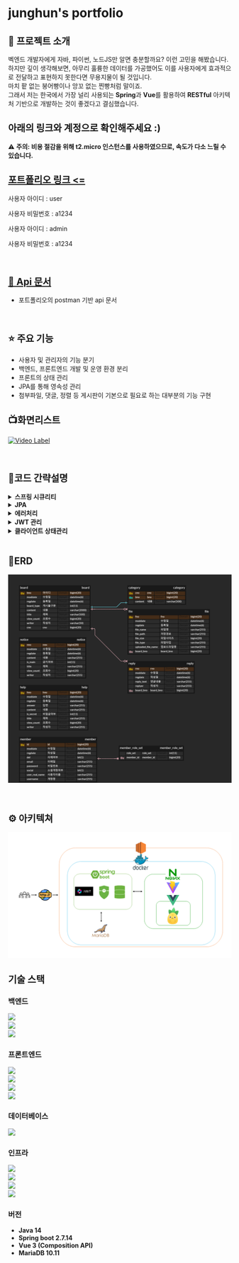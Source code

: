 #  junghun's portfolio

## 🤔 프로젝트 소개

벡엔드 개발자에게 자바, 파이썬, 노드JS만 알면 충분할까요? 이런 고민을 해봤습니다. </br>
하지만 깊이 생각해보면, 아무리 훌륭한 데이터를 가공했어도 이를 사용자에게 효과적으로 전달하고 표현하지 못한다면 무용지물이 될 것입니다. </br>
마치 팥 없는 붕어빵이나 앙꼬 없는 찐빵처럼 말이죠. </br>
그래서 저는 한국에서 가장 널리 사용되는 <b>Spring</b>과 <b>Vue</b>를 활용하여 <b>RESTful</b> 아키텍처 기반으로 개발하는 것이 좋겠다고 결심했습니다. </br>

## 아래의 링크와 계정으로 확인해주세요 :)

⚠️ <b>주의: 비용 절감을 위해 t2.micro 인스턴스를 사용하였으므로, 속도가 다소 느릴 수 있습니다. </b>
## <a href="http://13.210.146.57:1542" target="_blank"> 포트폴리오 링크 <= </a>

사용자 아이디 : user

사용자 비밀번호 : a1234 

사용자 아이디 : admin

사용자 비밀번호 : a1234


</br>

## <a href="https://documenter.getpostman.com/view/22369547/2sA3BoZWgk" target="_blank"> 📖 Api 문서</a>
- 포트폴리오의 postman 기반 api 문서

</br>


## ⭐ 주요 기능
- 사용자 및 관리자의 기능 분기
- 백엔드, 프론트엔드 개발 및 운영 환경 분리
- 프론트의 상태 관리
- JPA를 통해 영속성 관리
- 첨부파일, 댓글, 정렬 등 게시판이 기본으로 필요로 하는 대부분의 기능 구현


## 📺화면리스트


[![Video Label](http://img.youtube.com/vi/RQMLf9AyCbY/0.jpg)](https://youtu.be/RQMLf9AyCbY)


</br>

## 📌코드 간략설명


<details>
<summary><b>스프링 시큐리티</b></summary>
<div markdown="1">

```java
/**
 * 1. 로그인은 CustomSecurityConfig의 APILoginFilter로부터 시작되며 "/login"으로 시작됩니다.
 * 2. tokenCheckFilter를 통해 요청의 header의 accessToken을 확인합니다.
 * 3. 1) accessToken의 유효기간이 만료된 경우 클라이언트에선 /api/refreshToken 요청합니다
      2) refreshToken이 유효할 경우 accessToken을 재발급하며 기타 정책에 의해 refreshToken를 관리합니다. 
 */
class CustomSecurityConfig{
    ...
	APILoginFilter apiLoginFilter = new APILoginFilter("/login");
		apiLoginFilter.setAuthenticationManager(authenticationManager);
		http.addFilterBefore(apiLoginFilter, UsernamePasswordAuthenticationFilter.class);
		
	ApiLoginSuccessHandler apiLoginSuccessHandler = new ApiLoginSuccessHandler(jwtUtil);
		apiLoginFilter.setAuthenticationSuccessHandler(apiLoginSuccessHandler);
		
    http.addFilterBefore(tokenCheckFilter(jwtUtil, userDetailsService),
	UsernamePasswordAuthenticationFilter.class);
	
    http.addFilterBefore(new RefreshTokenFilter("/api/refreshToken", jwtUtil),
	TokenCheckFilter.class);
...
}

```

```java

/**
    Service에서 권한을 체크할 경우 contextHolder에 저장된 사용자의 권한을 체크할 수 있는 메서드
 */
public String getUserAuthority() {
		Authentication authentication = SecurityContextHolder.getContext().getAuthentication();
		if (authentication != null && authentication.getPrincipal() instanceof UserDetails) {
			UserDetails userDetails = (UserDetails) authentication.getPrincipal();
			Collection<? extends GrantedAuthority> authorities = userDetails.getAuthorities();

			for (GrantedAuthority authority : authorities) {
				if (authority.getAuthority().equals("ROLE_ADMIN")) {
					return "ROLE_ADMIN";
				}
			}
		}
		return "ROLE_USER";
	}
```
</div>
</details>
<details>
<summary><b>JPA</b></summary>
<div markdown="1">

<a href="https://github.com/junghunchoi/portfolio/blob/master/backend/src/main/java/com/backend/repository/board/search/BoardSearchImpl.java">BoardSearchImpl</a>

``` java

/**
Querydsl로 쿼리를 작성한 영역으로 클라이언트의 요청에 따라
where, order by 등을 분기하여 조회하고 
Pageable을 반환하여 페이징처리를 하였습니다.
*/
class BoardSearchImpl{
    ...
	public Page<BoardListDTO> searchBoardListWithReplyandFiles(String[] types, String keyword,
		String sort, String order, Pageable pageable) {
		
		...
		
		QBoard board = QBoard.board;
		QReply reply = QReply.reply;
		QFile file = QFile.file;
		QCategory category = QCategory.category;

		JPQLQuery<Board> query = from(board);
		query.leftJoin(board.category, category);
		query.leftJoin(reply).on(reply.board.eq(board));
		query.leftJoin(file).on(file.board.eq(board));

		query.groupBy(board);

		if ((types != null && types.length > 0) && keyword != null) {
			BooleanBuilder booleanBuilder = new BooleanBuilder();

			for (String type : types) {
				switch (type) {
					case "t" -> booleanBuilder.or(board.title.contains(keyword));
					case "c" -> booleanBuilder.or(board.content.contains(keyword));
					case "w" -> booleanBuilder.or(board.writer.contains(keyword));
				}
			}
			query.where(booleanBuilder);
		}
		//자유게시판만 조회
		query.where(board.boardType.eq(1));
		
		...
		return new PageImpl<>(...);
		
	}
        
        
        ...
}
```
</div>
</details>
<details>
<summary><b>에러처리</b></summary>
<div markdown="1">

<a href="https://github.com/junghunchoi/portfolio/blob/master/backend/src/main/java/com/backend/exception/CustomRestAdvice.java">CustomRestAdvice</a>

```java

/**
 dto 유효성검증에서 잘못될 경우 클라이언트엔 필드와 message를 응답하게되고
 서버에선 디테일한 로그를 확인할 수 있게 하였습니다.
 */

@RestControllerAdvice
public class CustomRestAdvice {

	@ExceptionHandler(MethodArgumentNotValidException.class)
	protected ResponseEntity<ErrorResponse> handleMethodArgumentNotValidException(
		MethodArgumentNotValidException e) {
		BindingResult bindingResult = e.getBindingResult();
		StringBuilder stringBuilder = new StringBuilder();
		for (FieldError fieldError : bindingResult.getFieldErrors()) {
			stringBuilder.append(fieldError.getField()).append(": ");
			stringBuilder.append(fieldError.getDefaultMessage());
			stringBuilder.append("\n ");
		}
		final ErrorResponse response = ErrorResponse.of(ErrorCode.NOT_VALID_ERROR,
			String.valueOf(stringBuilder));

		return ResponseEntity.badRequest().body(response);
	}
	
    ...
}

```
</div>
</details>
<details>
<summary><b>JWT 관리</b></summary>
<div markdown="1">

<h4>개요</h4>
1. AccessToken은 7일, RefreshToken은 30일의 유효기간을 가집니다.
2. HS256 단방향 암호화 알고리즘을 사용합니다.
3. MalformedJwtException, SignatureException, ExpiredJwtException 를 체크하여 실패시 에러메세지와 403을 반환합니다.
4. RefreshToken이 유효할 경우 AccessToken 만료시 재발급하며 3일 이내일 경우 RefreshToken도 재발급합니다.
 

   <a href="https://github.com/junghunchoi/portfolio/blob/master/backend/src/main/java/com/backend/security/filter/RefreshTokenFilter.java" target="_blank">RefreshTokenFilter</a>
   
```java

class RefreshTokenFilter{
    ...
    try {
		checkAccessToken(accessToken);
	} catch (RefreshTokenException refreshTokenException) {
		refreshTokenException.sendResponseError(response);
		return;
	}

	Map<String, Object> refreshClaims = null;

	try {
		refreshClaims = checkRefreshToken(refreshToken);
	} catch (RefreshTokenException refreshTokenException) {
		refreshTokenException.sendResponseError(response);
		return;
	}

	// Refresh Token의 유효시간이 얼마 남지 않은 경우
	Integer exp = (Integer) refreshClaims.get("exp");

	Date expTime = new Date(Instant.ofEpochMilli(exp).toEpochMilli() * 1000);
	Date current = new Date(System.currentTimeMillis());

	// 만료 시간과 현재 시간의 간격 계산
	long gapTime = (expTime.getTime() - current.getTime());
	String userName = (String) refreshClaims.get("userName");

	// 이 상태까지 오면 무조건 AccessToken은 새로 생성
	String accessTokenValue = jwtUtil.generateToken(Map.of("userName", userName), accessTokenExpiration);
	String refreshTokenValue = tokens.get("refreshToken");

	// 만일 3일 미만인 경우에는 Refresh Token도 다시 생성
		if (gapTime < (1000 * 60 * 3)) {
		log.info("new Refresh Token required...  ");
		refreshTokenValue = jwtUtil.generateToken(Map.of("userName", userName), refreshTokenExpiration);
	}
    ...	
}

```

</details>
<details>
<summary><b>클라이언트 상태관리</b></summary>
<div markdown="1">
<a href="https://github.com/junghunchoi/portfolio/blob/master/frontend/src/store/loginStore.js">상태관리</a>

```javascript
// Vue3 Composition 에서 vuex 대신 가볍고 Vue에서 공식 권장하는 pinia 라이브러리를 사용했습니다.
import {defineStore} from 'pinia';

...


/**
 * 서버에 정상적인 요청을 했을 경우 token을 클라이언트에 저장합니다.
 * 
 * @param inputUsername
 * @param inputPassword
 * @returns {Promise<void>}
 */
async function login(inputUsername, inputPassword) {
  try {
    const result = await axios.post(process.env.VITE_APP_API_LOGIN_URL, {
      username: inputUsername,
      password: inputPassword,
    });
    if (result.status === 200) {
      const [userInfo, tokenInfo] = result.data.split('}{');
      const {authorities, usernameRes} = JSON.parse(userInfo + '}');
      const {refreshToken, accessToken} = JSON.parse('{' + tokenInfo);
      authoritiesRef.value = authorities
      userName.value = usernameRes
      loginSuccess.value = true;
      userName.value = inputUsername;
      password.value = inputPassword;
      localStorage.setItem("accessToken", accessToken)
      localStorage.setItem("refreshToken", refreshToken)
    }
  } catch (err) {
    loginError.value = true;
    userName.value = inputUsername;
    password.value = inputPassword;
    throw new Error(err);
  }
}

...
// 필요에 따라 설정한 필드들로 로그인여부, 아이디, 비밀번호, 인가에 필요한 권한을 반환합니다.
return {
  loginSuccess,
  loginError,
  userName,
  authoritiesRef,
  login,
  logout,
  isLoggedIn: computed(() => loginSuccess.value),
  hasLoginErrored: computed(() => loginError.value),
  getUserName: computed(() => userName.value),
  getAuthorities: computed(() => {
    if (authoritiesRef.value === null || authoritiesRef.value === undefined) {
      return 'USER';
    } else {
      return authoritiesRef.value.length >= 2 ? 'ADMIN' : 'USER';
    }
  })
};

```

</div>
</details>

</br>

## 🔎ERD
![](readmeimage/포트폴리오.png)

</br>

## ⚙️ 아키텍쳐
![](readmeimage/아키텍쳐.png)

## 기술 스택
### 백엔드

<img src="https://img.shields.io/badge/Spring Boot-6DB33F?style=flat-square&logo=Spring Boot&logoColor=white"></br>
<img src="https://img.shields.io/badge/JPA-59666C?style=flat-square&logo=Hibernate&logoColor=white"></br>
<img src="https://img.shields.io/badge/Spring_Security-6DB33F?style=flat-square&logo=Spring-Security&logoColor=white"></br>

### 프론트엔드

<img src="https://img.shields.io/badge/Vue.js-35495E?style=flat-square&logo=vue.js&logoColor=4FC08D"></br>
<img src="https://img.shields.io/badge/Pinia-35495E?style=flat-square&logo=vuedotjs&logoColor=4FC08D"></br>
<img src="https://img.shields.io/badge/Bootstrap--Vue-563D7C?style=flat-square&logo=bootstrap-vue&logoColor=white"></br>
<img src="https://img.shields.io/badge/Vite-646CFF?style=flat-square&logo=vite&logoColor=white"></br>

### 데이터베이스 

<img src="https://img.shields.io/badge/MariaDB-003545?style=flat-square&logo=mariadb&logoColor=white"></br>


### 인프라 

<img src="https://img.shields.io/badge/Amazon AWS EC2-232F3E?style=flat-square&logo=amazon-aws&logoColor=white"></br>
<img src="https://img.shields.io/badge/Docker-2496ED?style=flat-square&logo=docker&logoColor=white"></br>
<img src="https://img.shields.io/badge/Docker_Compose-2496ED?style=flat-square&logo=docker&logoColor=white"></br>
<img src="https://img.shields.io/badge/Nginx-009639?style=flat-square&logo=nginx&logoColor=white"></br>


### 버전
- <b>Java 14</b>
- <b>Spring boot 2.7.14</b>
- <b>Vue 3 (Composition API)</b>
- <b>MariaDB 10.11</b>

</br>




